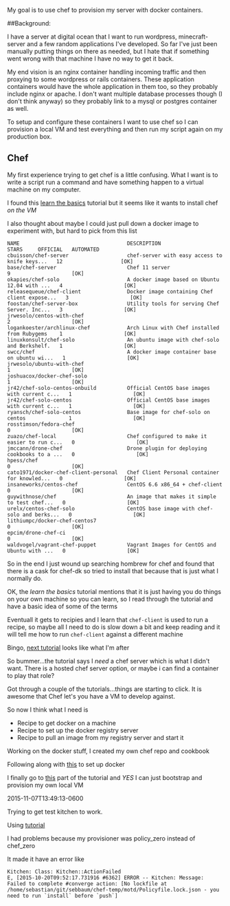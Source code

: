 My goal is to use chef to provision my server with docker containers.

##Background:

I have a server at digital ocean that I want to run wordpress, minecraft-server and a few random
applications I've developed. So far I've just been manually putting things on there as needed, but
I hate that if something went wrong with that machine I have no way to get it back.

My end vision is an nginx container handling incoming traffic and then proxying to some wordpress
or rails containers. These application containers would have the whole application in them too, so
they probably include nginx or apache. I don't want multiple database processes though (I don't think
anyway) so they probably link to a mysql or postgres container as well.

To setup and configure these containers I want to use chef so I can provision a local VM and test
everything and then run my script again on my production box.

## Chef

My first experience trying to get chef is a little confusing. What I want is to write a script
run a command and have something happen to a virtual machine on my computer.

I found this [learn the basics](https://learn.chef.io/learn-the-basics/ubuntu/) tutorial but
it seems like it wants to install chef *on the VM*

I also thought about maybe I could just pull down a docker image to experiment with, but hard to
pick from this list

```
NAME                                   DESCRIPTION                                     STARS     OFFICIAL   AUTOMATED
cbuisson/chef-server                   chef-server with easy access to knife keys...   12                   [OK]
base/chef-server                       Chef 11 server                                  9                    [OK]
okapies/chef-solo                      A docker image based on Ubuntu 12.04 with ...   4                    [OK]
releasequeue/chef-client               Docker image containing Chef client expose...   3                    [OK]
foostan/chef-server-box                Utility tools for serving Chef Server. Inc...   3                    [OK]
jrwesolo/centos-with-chef                                                              2                    [OK]
logankoester/archlinux-chef            Arch Linux with Chef installed from Rubygems    1                    [OK]
linuxkonsult/chef-solo                 An ubuntu image with chef-solo and Berkshelf.   1                    [OK]
swcc/chef                              A docker image container base on ubuntu wi...   1                    [OK]
jrwesolo/ubuntu-with-chef                                                              1                    [OK]
joshuacox/docker-chef-solo                                                             1                    [OK]
jr42/chef-solo-centos-onbuild          Official CentOS base images with current c...   1                    [OK]
jr42/chef-solo-centos                  Official CentOS base images with current c...   1                    [OK]
ryansch/chef-solo-centos               Base image for chef-solo on centos              1                    [OK]
rosstimson/fedora-chef                                                                 0                    [OK]
zuazo/chef-local                       Chef configured to make it easier to run c...   0                    [OK]
jmccann/drone-chef                     Drone plugin for deploying cookbooks to a ...   0                    [OK]
hpess/chef                                                                             0                    [OK]
cato1971/docker-chef-client-personal   Chef Client Personal container for knowled...   0                    [OK]
insaneworks/centos-chef                CentOS 6.6 x86_64 + chef-client                 0                    [OK]
guywithnose/chef                       An image that makes it simple to test chef...   0                    [OK]
urelx/centos-chef-solo                 CentOS base image with chef-solo and berks...   0                    [OK]
lithiumpc/docker-chef-centos7                                                          0                    [OK]
epcim/drone-chef-ci                                                                    0                    [OK]
waldvogel/vagrant-chef-puppet          Vagrant Images for CentOS and Ubuntu with ...   0                    [OK]

```

So in the end I just wound up searching hombrew for chef and found that there is a cask for chef-dk so tried to 
install that because that is just what I normally do.

OK, the _learn the basics_ tutorial mentions that it is just having you do things on your own machine so you can 
learn, so I read through the tutorial and have a basic idea of some of the terms

Eventuall it gets to recipies and I learn that `chef-client` is used to run a recipe, so maybe all I need to
do is slow down a bit and keep reading and it will tell me how to run `chef-client` against a different machine

Bingo, [next tutorial](https://learn.chef.io/manage-a-node/ubuntu/) looks like what I'm after 

So bummer...the tutorial says I *need* a chef server which is what I didn't want. There is a hosted chef server
option, or maybe i can find a container to play that role?

Got through a couple of the tutorials...things are starting to click. It is awesome that Chef let's you have a
VM to develop against.

So now I think what I need is

* Recipe to get docker on a machine
* Recipe to set up the docker registry server
* Recipe to pull an image from my registry server and start it


Working on the docker stuff, I created my own chef repo and cookbook

Following along with [this](https://docs.docker.com/articles/chef/) to set up docker

I finally go to [this](https://learn.chef.io/manage-a-web-app/ubuntu/apply-and-verify-your-web-server-configuration/) part of the 
tutorial and *YES* I can just bootstrap and provision my own local VM



2015-11-07T13:49:13-0600

Trying to get test kitchen to work.

Using [tutorial](https://learn.chef.io/local-development/ubuntu/get-started-with-test-kitchen/)

I had problems because my provisioner was policy_zero instead of chef_zero

It made it have an error like

```
Kitchen: Class: Kitchen::ActionFailed
E, [2015-10-20T09:52:17.731916 #6362] ERROR -- Kitchen: Message: Failed to complete #converge action: [No lockfile at /home/sebastian/git/sebbaum/chef-temp/motd/Policyfile.lock.json - you need to run `install` before `push`]
```


